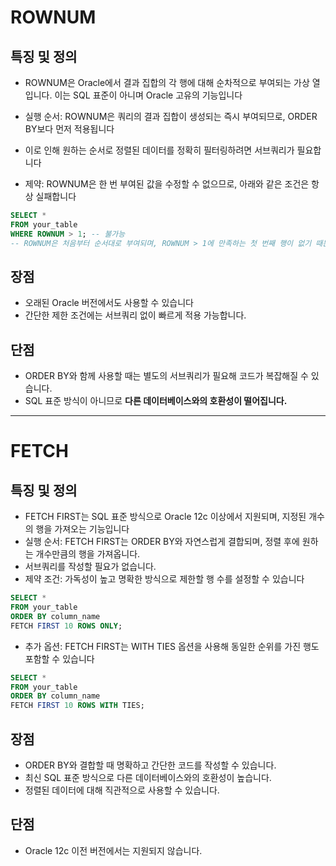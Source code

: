 # ROWNUM

## 특징 및 정의
- ROWNUM은 Oracle에서 결과 집합의 각 행에 대해 순차적으로 부여되는 가상 열입니다. 이는 SQL 표준이 아니며 Oracle 고유의 기능입니다

- 실행 순서: ROWNUM은 쿼리의 결과 집합이 생성되는 즉시 부여되므로, ORDER BY보다 먼저 적용됩니다
- 이로 인해 원하는 순서로 정렬된 데이터를 정확히 필터링하려면 서브쿼리가 필요합니다
- 제약: ROWNUM은 한 번 부여된 값을 수정할 수 없으므로, 아래와 같은 조건은 항상 실패합니다
```sql
SELECT * 
FROM your_table 
WHERE ROWNUM > 1; -- 불가능
-- ROWNUM은 처음부터 순서대로 부여되며, ROWNUM > 1에 만족하는 첫 번째 행이 없기 때문
```

## 장점
- 오래된 Oracle 버전에서도 사용할 수 있습니다
- 간단한 제한 조건에는 서브쿼리 없이 빠르게 적용 가능합니다.

## 단점
- ORDER BY와 함께 사용할 때는 별도의 서브쿼리가 필요해 코드가 복잡해질 수 있습니다.
- SQL 표준 방식이 아니므로 **다른 데이터베이스와의 호환성이 떨어집니다.**

---

# FETCH

## 특징 및 정의
- FETCH FIRST는 SQL 표준 방식으로 Oracle 12c 이상에서 지원되며, 지정된 개수의 행을 가져오는 기능입니다
- 실행 순서: FETCH FIRST는 ORDER BY와 자연스럽게 결합되며, 정렬 후에 원하는 개수만큼의 행을 가져옵니다.
- 서브쿼리를 작성할 필요가 없습니다.
- 제약 조건: 가독성이 높고 명확한 방식으로 제한할 행 수를 설정할 수 있습니다
```sql
SELECT * 
FROM your_table 
ORDER BY column_name 
FETCH FIRST 10 ROWS ONLY;
```
- 추가 옵션: FETCH FIRST는 WITH TIES 옵션을 사용해 동일한 순위를 가진 행도 포함할 수 있습니다
```sql
SELECT * 
FROM your_table 
ORDER BY column_name 
FETCH FIRST 10 ROWS WITH TIES;
```

## 장점
- ORDER BY와 결합할 때 명확하고 간단한 코드를 작성할 수 있습니다.
- 최신 SQL 표준 방식으로 다른 데이터베이스와의 호환성이 높습니다.
- 정렬된 데이터에 대해 직관적으로 사용할 수 있습니다.

## 단점
- Oracle 12c 이전 버전에서는 지원되지 않습니다.
